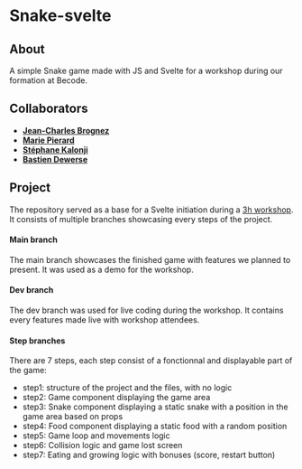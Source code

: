 # Snake-svelte

## About

A simple Snake game made with JS and Svelte for a workshop during our formation at Becode.

## Collaborators

-   [**Jean-Charles Brognez**](https://github.com/jcbrognez)
-   [**Marie Pierard**](https://github.com/Marie-Pierard)
-   [**Stéphane Kalonji**](https://github.com/LinardJeremy)
-   [**Bastien Dewerse**](https://github.com/DewerseB)

## Project

The repository served as a base for a Svelte initiation during a [3h workshop](https://www.linkedin.com/feed/update/urn:li:activity:6734396734895620096/).  
It consists of multiple branches showcasing every steps of the project.


#### Main branch

The main branch showcases the finished game with features we planned to present.
It was used as a demo for the workshop.

#### Dev branch

The dev branch was used for live coding during the workshop.
It contains every features made live with workshop attendees.

#### Step branches

There are 7 steps, each step consist of a fonctionnal and displayable part of the game:
- step1: structure of the project and the files, with no logic
- step2: Game component displaying the game area
- step3: Snake component displaying a static snake with a position in the game area based on props
- step4: Food component displaying a static food with a random position
- step5: Game loop and movements logic
- step6: Collision logic and game lost screen
- step7: Eating and growing logic with bonuses (score, restart button)
